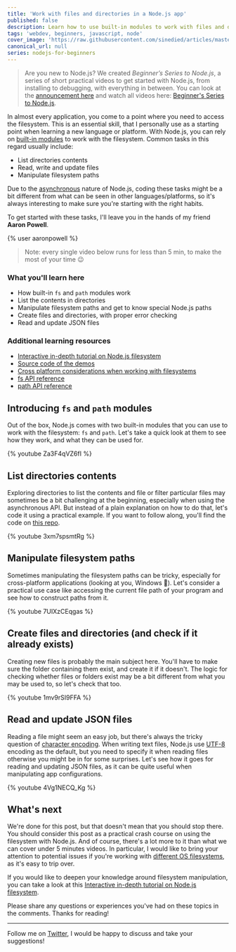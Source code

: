 ```yaml
---
title: 'Work with files and directories in a Node.js app'
published: false
description: Learn how to use built-in modules to work with files and directories in a Node.js app with this series of bite-sized videos for beginners.
tags: 'webdev, beginners, javascript, node'
cover_image: 'https://raw.githubusercontent.com/sinedied/articles/master/articles/node/beginner-series/assets/banner3.jpg'
canonical_url: null
series: nodejs-for-beginners
---
```


> Are you new to Node.js? We created *Beginner’s Series to Node.js*, a series of short practical videos to get started with Node.js, from installing to debugging, with everything in between. You can look at the [announcement here](https://dev.to/sinedied/learn-node-js-with-this-series-of-short-videos-for-beginners-4lpm) and watch all videos here: [Beginner's Series to Node.js](https://www.youtube.com/playlist?list=PLlrxD0HtieHje-_287YJKhY8tDeSItwtg).

In almost every application, you come to a point where you need to access the filesystem. This is an essential skill, that I personally use as a starting point when learning a new language or platform. With Node.js, you can rely on [built-in modules](https://nodejs.org/api/modules.html) to work with the filesystem. Common tasks in this regard usually include:

- List directories contents
- Read, write and update files
- Manipulate filesystem paths

Due to the [asynchronous](https://nodejs.org/en/about/) nature of Node.js, coding these tasks might be a bit different from what can be seen in other languages/platforms, so it's always interesting to make sure you're starting with the right habits.

To get started with these tasks, I'll leave you in the hands of my friend **Aaron Powell**. 

{% user aaronpowell %}

> Note: every single video below runs for less than 5 min, to make the most of your time 😉

### What you'll learn here
- How built-in `fs` and `path` modules work
- List the contents in directories
- Manipulate filesystem paths and get to know special Node.js paths
- Create files and directories, with proper error checking
- Read and update JSON files

### Additional learning resources
- [Interactive in-depth tutorial on Node.js filesystem](https://docs.microsoft.com/learn/modules/nodejs-files/?wt.mc_id=nodebeginner-devto-yolasors)
- [Source code of the demos](https://github.com/MicrosoftDocs/node-essentials)
- [Cross platform considerations when working with filesystems](https://nodejs.org/en/docs/guides/working-with-different-filesystems/)
- [fs API reference](https://nodejs.org/api/fs.html)
- [path API reference](https://nodejs.org/api/path.html)

## Introducing `fs` and `path` modules

Out of the box, Node.js comes with two built-in modules that you can use to work with the filesystem: `fs` and `path`. Let's take a quick look at them to see how they work, and what they can be used for.

{% youtube Za3F4qVZ6fI %}

## List directories contents

Exploring directories to list the contents and file or filter particular files may sometimes be a bit challenging at the beginning, especially when using the asynchronous API. But instead of a plain explanation on how to do that, let's code it using a practical example. If you want to follow along, you'll find the code on [this repo](https://github.com/MicrosoftDocs/node-essentials).

{% youtube 3xm7spsmtRg %}

## Manipulate filesystem paths

Sometimes manipulating the filesystem paths can be tricky, especially for cross-platform applications (looking at you, Windows 👀). Let's consider a practical use case like accessing the current file path of your program and see how to construct paths from it.

{% youtube 7UIXzCEqgas %}

## Create files and directories (and check if it already exists)

Creating new files is probably the main subject here. You'll have to make sure the folder containing them exist, and create it if it doesn't. The logic for checking whether files or folders exist may be a bit different from what you may be used to, so let's check that too.

{% youtube 1mv9rSI9FFA %}

## Read and update JSON files

Reading a file might seem an easy job, but there's always the tricky question of [character encoding](https://en.wikipedia.org/wiki/Character_encoding). When writing text files, Node.js use [UTF-8](https://en.wikipedia.org/wiki/UTF-8) encoding as the default, but you need to specify it when reading files otherwise you might be in for some surprises. Let's see how it goes for reading and updating JSON files, as it can be quite useful when manipulating app configurations.

{% youtube 4Vg1NECQ_Kg %}

## What's next

We're done for this post, but that doesn't mean that you should stop there. You should consider this post as a practical crash course on using the filesystem with Node.js. And of course, there's a lot more to it than what we can cover under 5 minutes videos. In particular, I would like to bring your attention to potential issues if you're working with [different OS filesystems](https://nodejs.org/en/docs/guides/working-with-different-filesystems/), as it's easy to trip over.

If you would like to deepen your knowledge around filesystem manipulation, you can take a look at this [Interactive in-depth tutorial on Node.js filesystem](https://docs.microsoft.com/learn/modules/nodejs-files/?wt.mc_id=nodebeginner-devto-yolasors).

Please share any questions or experiences you've had on these topics in the comments. Thanks for reading!

---

Follow me on [Twitter](http://twitter.com/sinedied), I would be happy to discuss and take your suggestions!
